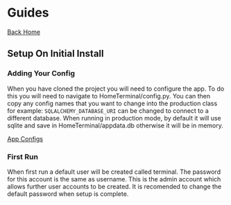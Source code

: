 # Guides
[Back Home](index.md)
## Setup On Initial Install
### Adding Your Config
When you have cloned the project you will need to configure the app.
To do this you will need to navigate to HomeTerminal/config.py.
You can then copy any config names that you want to change into the production class for example:
`SQLALCHEMY_DATABASE_URI` can be changed to connect to a different database.
When running in production mode, by default it will use sqlite and
save in HomeTerminal/appdata.db otherwise it will be in memory.

[App Configs](Configuration.md)
### First Run
When first run a default user will be created called terminal.
The password for this account is the same as username.
This is the admin account which allows further user accounts to be created.
It is recomended to change the default password when setup is complete.
